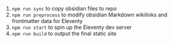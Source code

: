 1. `npm run sync` to copy obsidian files to repo
2. `npm run preprocess` to modify obsidian Markdown wikilinks and frontmatter data for Eleventy
3. `npm run start` to spin up the Eleventy dev server
4. `npm run build` to output the final static site